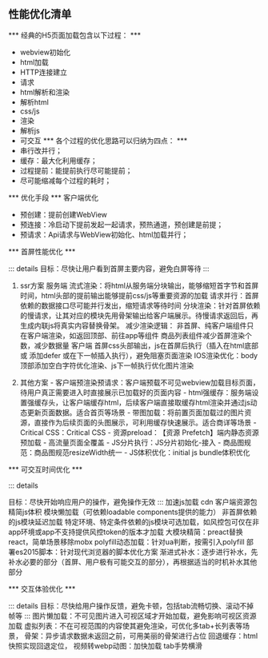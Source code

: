 ## 性能优化清单

*** 经典的H5页面加载包含以下过程： ***
- webview初始化
- html加载
- HTTP连接建立
- 请求
- html解析和渲染
- 解析html
- css/js
- 渲染
- 解析js
- 可交互
*** 各个过程的优化思路可以归纳为四点： ***
- 串行改并行；
- 缓存：最大化利用缓存；
- 过程提前：能提前执行尽可能提前；
- 尽可能缩减每个过程的耗时；

*** 优化手段 ***
客户端优化
- 预创建：提前创建WebView
- 预连接：冷启动下提前发起一起请求，预热通道，预创建是前提；
- 预请求：Api请求与WebView初始化、html加载并行；

*** 首屏性能优化 *** 

::: details
目标：尽快让用户看到首屏主要内容，避免白屏等待
:::

  1. ssr方案
    服务端
    流式渲染：将html从服务端分块输出，能够缩短首字节和首屏时间，html头部的提前输出能够提前css/js等重要资源的加载
    请求并行：首屏依赖的数据接口尽可能并行发出，缩短请求等待时间
    分块渲染：针对首屏依赖的慢请求，让其对应的模块先用骨架输出给客户端展示。待慢请求返回后，再生成内联js将真实内容替换骨架。
    减少渲染逻辑：
      非首屏、纯客户端组件只在客户端渲染，如返回顶部、前往app等组件
      商品列表组件减少首屏渲染个数，减少数据量
    客户端
      首屏css头部输出，js在首屏后执行（插入在html底部 或 添加defer 或在下一帧插入执行），避免阻塞页面渲染
      IOS渲染优化：body顶部添加空白字符优化渲染、js下一帧执行优化图片渲染

  2. 其他方案
    - 客户端预渲染预请求：客户端预载不可见webview加载目标页面，待用户真正需要进入时直接展示已加载好的页面内容
    - html强缓存：服务端设置强缓存头，让客户端缓存html，后续客户端直接取缓存html渲染并通过js动态更新页面数据。适合首页等场景
    - 带图加载：将前置页面加载过的图片资源，直接作为后续页面的头图展示，可利用缓存快速展示。适合商详等场景
    - Critical CSS：​Critical CSS​
    - 资源preload：​【资源 Prefetch】端内静态资源预加载 - 高流量页面全覆盖​
    - JS分片执行：​JS分片初始化-接入​
    - 商品图规范：​商品图规范resizeWidth统一​
    - JS体积优化：​initial js bundle体积优化​

*** 可交互时间优化 *** 

::: details

目标：尽快开始响应用户的操作，避免操作无效
::: 
加速js加载
  cdn
  客户端资源包
精简js体积
  模块懒加载（可依赖loadable components提供的能力）
  非首屏依赖的js模块延迟加载
  特定环境、特定条件依赖的js模块可选加载，如风控包可仅在非app环境或app不支持提供风控token的版本才加载
  大模块精简：preact替换react，简单场景移除mobx
  polyfill动态加载：针对ua判断，按需引入polyfill
  部署es2015脚本：针对现代浏览器的脚本优化方案
渐进式补水：逐步进行补水，先补水必要的部分（首屏、用户极有可能交互的部分），再根据适当的时机补水其他部分

*** 交互体验优化 *** 

::: details
目标：尽快给用户操作反馈，避免卡顿，包括tab流畅切换、滚动不掉帧等
:::
  图片懒加载：不可见图片进入可视区域才开始加载，避免影响可视区资源加载
  虚拟列表：不在可视范围的内容使其避免渲染，可优化多tab+长列表等场景，
  骨架：异步请求数据未返回之前，可用美丽的骨架进行占位
  回退缓存：html快照实现回退定位，
  视频转webp动图：加快加载
  tab手势横滑
